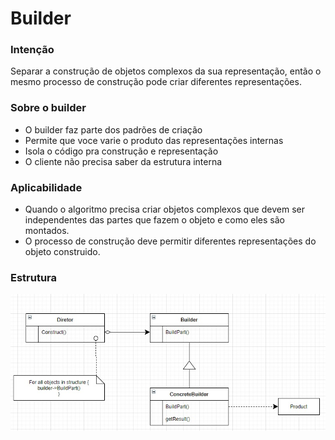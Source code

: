 <h1>Builder</h1>

<h3>Intenção</h3>
<p>Separar a construção de objetos complexos da sua representação, então o mesmo processo de construção pode criar diferentes representações.</p>

<h3>Sobre o builder</h3>
<ul>
    <li>O builder faz parte dos padrões de criação</li>
    <li>Permite que voce varie o produto das representações internas </li>
    <li>Isola o código pra construção e representação</li>
    <li>O cliente não precisa saber da estrutura interna</li>
</ul>

<h3>Aplicabilidade</h3>
<ul>
    <li>Quando o algoritmo precisa criar objetos complexos que devem ser independentes das partes que fazem o objeto e como eles são montados.</li>
    <li>O processo de construção deve permitir diferentes representações do objeto construido.</li>
</ul>

<h3>Estrutura</h3>
<img alt="Builder Structure" src="./builder-structure.jpg">